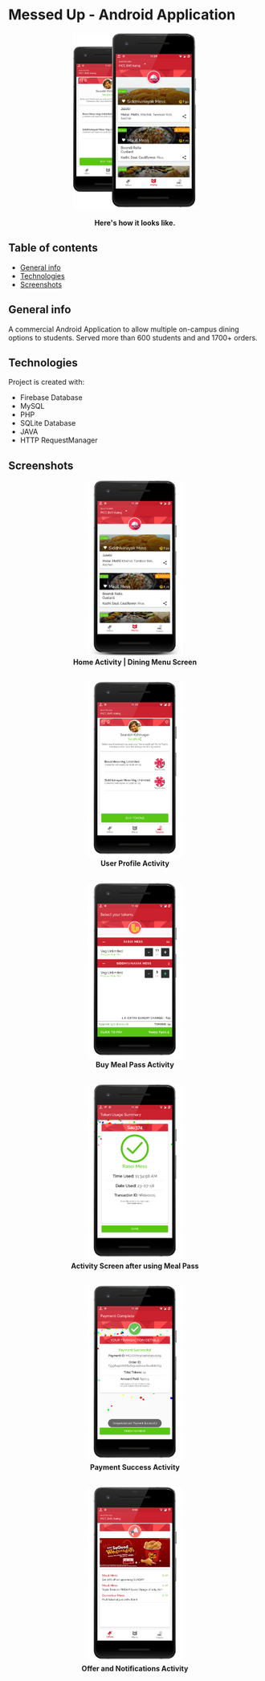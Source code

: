 # Messed Up - Android Application

<p align="center">
<img src="app-image.png" height=350>
  <br><br>
  <b>Here's how it looks like.</b>
  <br>
</p>


## Table of contents
* [General info](#general-info)
* [Technologies](#technologies)
* [Screenshots](#screenshots)


## General info
 A commercial Android Application to allow multiple on-campus dining options to students.
 Served more than 600 students and and 1700+ orders.
	
## Technologies
Project is created with:
* Firebase Database
* MySQL
* PHP
* SQLite Database
* JAVA
* HTTP RequestManager

## Screenshots

<p align="center">

<img src="screenshots/1-menu.png" height=350>
  <br>
  <b>Home Activity | Dining Menu Screen</b>
  <br><br>
</p>

<p align="center">
<img src="screenshots/2-profile-no.png" height=350>
  <br>
  <b>User Profile Activity</b>
  <br><br>
</p>

<p align="center">
<img src="screenshots/3-buy-no.png" height=350>
  <br>
  <b>Buy Meal Pass Activity</b>
  <br><br>
</p>

<p align="center">
<img src="screenshots/4-use-token-no.png" height=350>
  <br>
  <b>Activity Screen after using Meal Pass</b>
  <br><br>
</p>

<p align="center">
<img src="screenshots/5-payment-success-no.png" height=350>
  <br>
  <b>Payment Success Activity</b>
  <br><br>
</p>

<p align="center">
<img src="screenshots/6-offer-no.png" height=350>
  <br>
  <b>Offer and Notifications Activity</b>
  <br><br>
</p>



